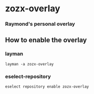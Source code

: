 # zozx-overlay
### Raymond's personal overlay
## How to enable the overlay
### layman
`layman -a zozx-overlay`
### eselect-repository
`eselect repository enable zozx-overlay`
